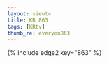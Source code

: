 ```yaml
--- 
layout: sieutv
title: KR 863
tags: [KRtv]
thumb_re: everyon863
---
```

{% include edge2 key="863" %} 
